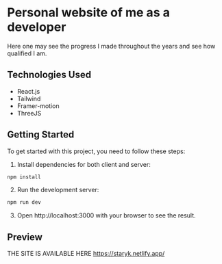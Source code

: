 # Personal website of me as a developer
Here one may see the progress I made throughout the years and see how qualified I am. 

## Technologies Used
- React.js
- Tailwind
- Framer-motion
- ThreeJS

## Getting Started
To get started with this project, you need to follow these steps:

1. Install dependencies for both client and server:
```bash
npm install
```
2. Run the development server:
```bash
npm run dev
```
3. Open http://localhost:3000 with your browser to see the result.


## Preview 
THE SITE IS AVAILABLE HERE https://staryk.netlify.app/

